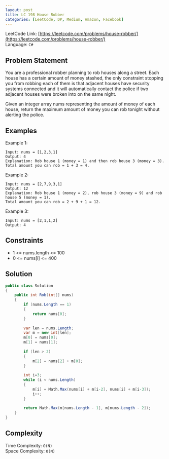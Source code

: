 ```yaml
---
layout: post
title: LC 198 House Robber
categories: [LeetCode, DP, Medium, Amazon, Facebook]
---
```


LeetCode Link: [https://leetcode.com/problems/house-robber/](https://leetcode.com/problems/house-robber/)  
Language: `C#`

## Problem Statement
You are a professional robber planning to rob houses along a street. Each house has a certain amount of money stashed, the only constraint stopping you from robbing each of them is that adjacent houses have security systems connected and it will automatically contact the police if two adjacent houses were broken into on the same night.

Given an integer array nums representing the amount of money of each house, return the maximum amount of money you can rob tonight without alerting the police.

## Examples

Example 1:

```
Input: nums = [1,2,3,1]
Output: 4
Explanation: Rob house 1 (money = 1) and then rob house 3 (money = 3).
Total amount you can rob = 1 + 3 = 4.
```

Example 2:

```
Input: nums = [2,7,9,3,1]
Output: 12
Explanation: Rob house 1 (money = 2), rob house 3 (money = 9) and rob house 5 (money = 1).
Total amount you can rob = 2 + 9 + 1 = 12.
```

Example 3:

```
Input: nums = [2,1,1,2]
Output: 4
```

## Constraints  

* 1 <= nums.length <= 100
* 0 <= nums[i] <= 400

## Solution

``` csharp
public class Solution 
{
    public int Rob(int[] nums) 
    {        
        if (nums.Length == 1)
        {
            return nums[0];
        }
        
        var len = nums.Length;
        var m = new int[len];        
        m[0] = nums[0];
        m[1] = nums[1];
        
        if (len > 2)
        {
            m[2] = nums[2] + m[0];
        }
        
        int i=3;
        while (i < nums.Length)
        {
            m[i] = Math.Max(nums[i] + m[i-2], nums[i] + m[i-3]);
            i++;
        }
        
        return Math.Max(m[nums.Length - 1], m[nums.Length - 2]);
    }
}
```

## Complexity

Time Complexity: `O(N)`  
Space Complexity: `O(N)`  
